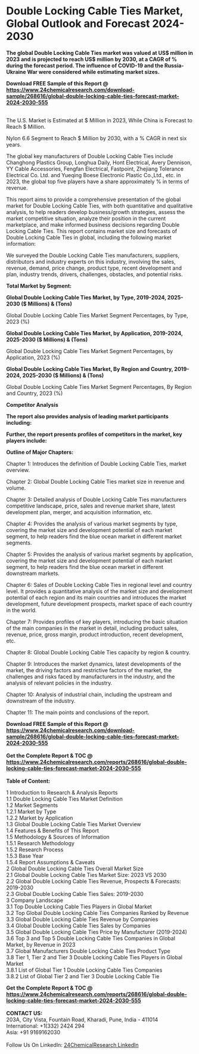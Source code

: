 <h1>Double Locking Cable Ties Market, Global Outlook and Forecast 2024-2030</h1><p><strong>The global Double Locking Cable Ties market was valued at US$ million in 2023 and is projected to reach US$ million by 2030, at a CAGR of % during the forecast period. The influence of COVID-19 and the Russia-Ukraine War were considered while estimating market sizes.</strong></p><p>
</p><p></p><div><b>Download FREE Sample of this Report @ 
            <a href="https://www.24chemicalresearch.com/download-sample/268616/global-double-locking-cable-ties-forecast-market-2024-2030-555">
            https://www.24chemicalresearch.com/download-sample/268616/global-double-locking-cable-ties-forecast-market-2024-2030-555</a></b></div><br><p>
The U.S. Market is Estimated at $ Million in 2023, While China is Forecast to Reach $ Million.</p><p>
Nylon 6.6 Segment to Reach $ Million by 2030, with a % CAGR in next six years.</p><p>
The global key manufacturers of Double Locking Cable Ties include Changhong Plastics Group, Longhua Daily, Hont Electrical, Avery Dennison, YY Cable Accessories, Fengfan Electrical, Fastpoint, Zhejiang Tolerance Electrical Co. Ltd. and Yueqing Boese Electronic Plastic Co.,Ltd., etc. in 2023, the global top five players have a share approximately % in terms of revenue.</p><p>
This report aims to provide a comprehensive presentation of the global market for Double Locking Cable Ties, with both quantitative and qualitative analysis, to help readers develop business/growth strategies, assess the market competitive situation, analyze their position in the current marketplace, and make informed business decisions regarding Double Locking Cable Ties. This report contains market size and forecasts of Double Locking Cable Ties in global, including the following market information:</p><p>
</p><p>
</p><p>We surveyed the Double Locking Cable Ties manufacturers, suppliers, distributors and industry experts on this industry, involving the sales, revenue, demand, price change, product type, recent development and plan, industry trends, drivers, challenges, obstacles, and potential risks.</p><p>
<strong>Total Market by Segment:</strong></p><p>
<strong>Global Double Locking Cable Ties Market, by Type, 2019-2024, 2025-2030 ($ Millions) &amp; (Tons)</strong></p><p>
Global Double Locking Cable Ties Market Segment Percentages, by Type, 2023 (%)</p><p>
</p><p>
</p><p><strong>Global Double Locking Cable Ties Market, by Application, 2019-2024, 2025-2030 ($ Millions) &amp; (Tons)</strong></p><p>
Global Double Locking Cable Ties Market Segment Percentages, by Application, 2023 (%)</p><p>
</p><p>
</p><p><strong>Global Double Locking Cable Ties Market, By Region and Country, 2019-2024, 2025-2030 ($ Millions) &amp; (Tons)</strong></p><p>
Global Double Locking Cable Ties Market Segment Percentages, By Region and Country, 2023 (%)</p><p>
</p><p>
</p><p><strong>Competitor Analysis</strong></p><p>
<strong>The report also provides analysis of leading market participants including:</strong></p><p>
</p><p>
</p><p><strong>Further, the report presents profiles of competitors in the market, key players include:</strong></p><p>
</p><p>
</p><p><strong>Outline of Major Chapters:</strong></p><p>
Chapter 1: Introduces the definition of Double Locking Cable Ties, market overview.</p><p>
Chapter 2: Global Double Locking Cable Ties market size in revenue and volume.</p><p>
Chapter 3: Detailed analysis of Double Locking Cable Ties manufacturers competitive landscape, price, sales and revenue market share, latest development plan, merger, and acquisition information, etc.</p><p>
Chapter 4: Provides the analysis of various market segments by type, covering the market size and development potential of each market segment, to help readers find the blue ocean market in different market segments.</p><p>
Chapter 5: Provides the analysis of various market segments by application, covering the market size and development potential of each market segment, to help readers find the blue ocean market in different downstream markets.</p><p>
Chapter 6: Sales of Double Locking Cable Ties in regional level and country level. It provides a quantitative analysis of the market size and development potential of each region and its main countries and introduces the market development, future development prospects, market space of each country in the world.</p><p>
Chapter 7: Provides profiles of key players, introducing the basic situation of the main companies in the market in detail, including product sales, revenue, price, gross margin, product introduction, recent development, etc.</p><p>
Chapter 8: Global Double Locking Cable Ties capacity by region &amp; country.</p><p>
Chapter 9: Introduces the market dynamics, latest developments of the market, the driving factors and restrictive factors of the market, the challenges and risks faced by manufacturers in the industry, and the analysis of relevant policies in the industry.</p><p>
Chapter 10: Analysis of industrial chain, including the upstream and downstream of the industry.</p><p>
Chapter 11: The main points and conclusions of the report.</p><div><b>Download FREE Sample of this Report @ 
            <a href="https://www.24chemicalresearch.com/download-sample/268616/global-double-locking-cable-ties-forecast-market-2024-2030-555">
            https://www.24chemicalresearch.com/download-sample/268616/global-double-locking-cable-ties-forecast-market-2024-2030-555</a></b></div><br><div><b>Get the Complete Report & TOC @ 
            <a href="https://www.24chemicalresearch.com/reports/268616/global-double-locking-cable-ties-forecast-market-2024-2030-555">
            https://www.24chemicalresearch.com/reports/268616/global-double-locking-cable-ties-forecast-market-2024-2030-555</a></b></div><br>
            <b>Table of Content:</b><p>1 Introduction to Research & Analysis Reports<br />
    1.1 Double Locking Cable Ties Market Definition<br />
    1.2 Market Segments<br />
        1.2.1 Market by Type<br />
        1.2.2 Market by Application<br />
    1.3 Global Double Locking Cable Ties Market Overview<br />
    1.4 Features & Benefits of This Report<br />
    1.5 Methodology & Sources of Information<br />
        1.5.1 Research Methodology<br />
        1.5.2 Research Process<br />
        1.5.3 Base Year<br />
        1.5.4 Report Assumptions & Caveats<br />
2 Global Double Locking Cable Ties Overall Market Size<br />
    2.1 Global Double Locking Cable Ties Market Size: 2023 VS 2030<br />
    2.2 Global Double Locking Cable Ties Revenue, Prospects & Forecasts: 2019-2030<br />
    2.3 Global Double Locking Cable Ties Sales: 2019-2030<br />
3 Company Landscape<br />
    3.1 Top Double Locking Cable Ties Players in Global Market<br />
    3.2 Top Global Double Locking Cable Ties Companies Ranked by Revenue<br />
    3.3 Global Double Locking Cable Ties Revenue by Companies<br />
    3.4 Global Double Locking Cable Ties Sales by Companies<br />
    3.5 Global Double Locking Cable Ties Price by Manufacturer (2019-2024)<br />
    3.6 Top 3 and Top 5 Double Locking Cable Ties Companies in Global Market, by Revenue in 2023<br />
    3.7 Global Manufacturers Double Locking Cable Ties Product Type<br />
    3.8 Tier 1, Tier 2 and Tier 3 Double Locking Cable Ties Players in Global Market<br />
        3.8.1 List of Global Tier 1 Double Locking Cable Ties Companies<br />
        3.8.2 List of Global Tier 2 and Tier 3 Double Locking Cable Tie</p><div><b>Get the Complete Report & TOC @ 
            <a href="https://www.24chemicalresearch.com/reports/268616/global-double-locking-cable-ties-forecast-market-2024-2030-555">
            https://www.24chemicalresearch.com/reports/268616/global-double-locking-cable-ties-forecast-market-2024-2030-555</a></b></div><br><b>CONTACT US:</b><br>
            203A, City Vista, Fountain Road, Kharadi, Pune, India - 411014<br>
            International: +1(332) 2424 294<br>
            Asia: +91 9169162030 <br><br>
            Follow Us On LinkedIn: <a href="https://www.linkedin.com/company/24chemicalresearch/">24ChemicalResearch LinkedIn</a>